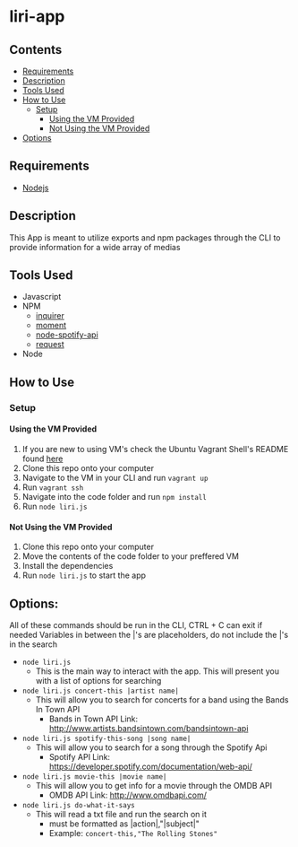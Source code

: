 # liri-app

## Contents
- [Requirements](#requirements)
- [Description](#description)
- [Tools Used](#tools-used)
- [How to Use](#how-to-use)
  - [Setup](#setup)
    - [Using the VM Provided](#using-the-vm-provided)
    - [Not Using the VM Provided](#not-using-the-vm-provided)
- [Options](#options)

## Requirements
- [Nodejs](https://nodejs.org/en/download/ "Install Node")

## Description
This App is meant to utilize exports and npm packages through the CLI to provide information for a wide array of medias

## Tools Used
- Javascript
- NPM
  - [inquirer](https://www.npmjs.com/package/inquirer "Inquirer's NPM page")
  - [moment](https://www.npmjs.com/package/moment "Moment's NPM page")
  - [node-spotify-api](https://www.npmjs.com/package/node-spotify-api "Node-Spotify-Api's NPM page")
  - [request](https://www.npmjs.com/package/request "Request's NPM page")
- Node

## How to Use
### Setup
#### Using the VM Provided
1. If you are new to using VM's check the Ubuntu Vagrant Shell's README found [here](https://github.com/switch120/ubuntu-vagrant-shell)
2. Clone this repo onto your computer
3. Navigate to the VM in your CLI and run `vagrant up`
4. Run `vagrant ssh`
5. Navigate into the code folder and run `npm install`
6. Run `node liri.js`

#### Not Using the VM Provided
1. Clone this repo onto your computer
2. Move the contents of the code folder to your preffered VM
3. Install the dependencies
4. Run `node liri.js` to start the app

## Options:
All of these commands should be run in the CLI, CTRL + C can exit if needed
Variables in between the |'s are placeholders, do not include the |'s in the search

- `node liri.js`
  - This is the main way to interact with the app. This will present you with a list of options for searching
- `node liri.js concert-this |artist name|`
  - This will allow you to search for concerts for a band using the Bands In Town API
    - Bands in Town API Link: http://www.artists.bandsintown.com/bandsintown-api
- `node liri.js spotify-this-song |song name|`
  - This will allow you to search for a song through the Spotify Api
    - Spotify API Link: https://developer.spotify.com/documentation/web-api/
- `node liri.js movie-this |movie name|`
  - This will allow you to get info for a movie through the OMDB API
    - OMDB API Link: http://www.omdbapi.com/
- `node liri.js do-what-it-says`
  - This will read a txt file and run the search on it
    - must be formatted as |action|,"|subject|"
    - Example: `concert-this,"The Rolling Stones"`